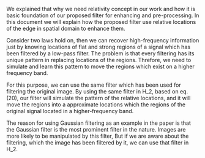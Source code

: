 We explained that why we need relativity concept in our work and how it is basic foundation of our proposed filter for enhancing and pre-processing. In this document we will explain how the proposed filter use relative locations of the edge in spatial domain to enhance them.

Consider two laws hold on, then we can recover high-frequency information just by knowing locations of flat and strong regions of a signal which has been filtered by a low-pass filter. The problem is that every filtering has its unique pattern in replacing locations of the regions. Threfore, we need to simulate and learn this pattern to move the regions which exist on a higher frequency band. 

For this purpose, we can use the same filter which has been used for filtering the original image. By using the same filter in H_2, based on eq. (20), our filter will simulate the pattern of the relative locations, and it will move the regions into a approximate locations which the regions of the original signal located in a higher-frequency band.

The reason for using Gaussian filtering as an example in the paper is that the Gaussian filter is the most prominent filter in the nature. Images are more likely to be manipulated by this filter, But if we are aware about the filtering, which the image has been filtered by it, we can use that filter in H_2.
